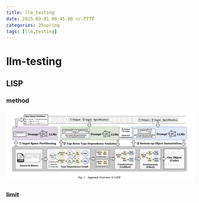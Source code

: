 ```yaml
---
title: llm_testing
date: 2025-03-01 00:45:00 +/-TTTT
categories: 25spring
tags: [llm,testing]
---
```

# llm-testing
## LISP
### method
![alt text](https://raw.githubusercontent.com/huazZengblog/huazZengblog.github.io/main/_posts/img/llm_testing/LISP.png)


### limit